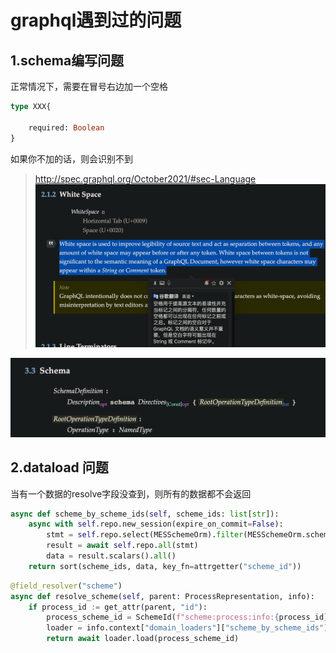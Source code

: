 # graphql遇到过的问题


## 1.schema编写问题
正常情况下，需要在冒号右边加一个空格
```graphql
type XXX{
    
    required: Boolean
}

```


如果你不加的话，则会识别不到
>http://spec.graphql.org/October2021/#sec-Language
![](vx_images/514935909278883.png)

![](vx_images/27510892836406.png)


## 2.dataload 问题

当有一个数据的resolve字段没查到，则所有的数据都不会返回
```python
async def scheme_by_scheme_ids(self, scheme_ids: list[str]):
    async with self.repo.new_session(expire_on_commit=False):
        stmt = self.repo.select(MESSchemeOrm).filter(MESSchemeOrm.scheme_id.in_(scheme_ids))
        result = await self.repo.all(stmt)
        data = result.scalars().all()
    return sort(scheme_ids, data, key_fn=attrgetter("scheme_id"))
```

```python
@field_resolver("scheme")
async def resolve_scheme(self, parent: ProcessRepresentation, info):
    if process_id := get_attr(parent, "id"):
        process_scheme_id = SchemeId(f"scheme:process:info:{process_id}")
        loader = info.context["domain_loaders"]["scheme_by_scheme_ids"]
        return await loader.load(process_scheme_id)
```